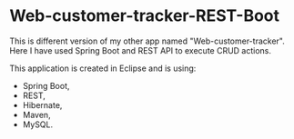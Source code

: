 # Web-customer-tracker-REST-Boot
This is different version of my other app named "Web-customer-tracker". Here I have used Spring Boot and REST API to execute CRUD actions.

This application is created in Eclipse and is using: 

- Spring Boot,
- REST,
- Hibernate, 
- Maven, 
- MySQL. 
